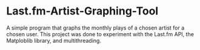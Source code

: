 # Last.fm-Artist-Graphing-Tool
A simple program that graphs the monthly plays of a chosen artist for a chosen user. This project was done to experiment with the Last.fm API, the Matploblib library, and multithreading.

